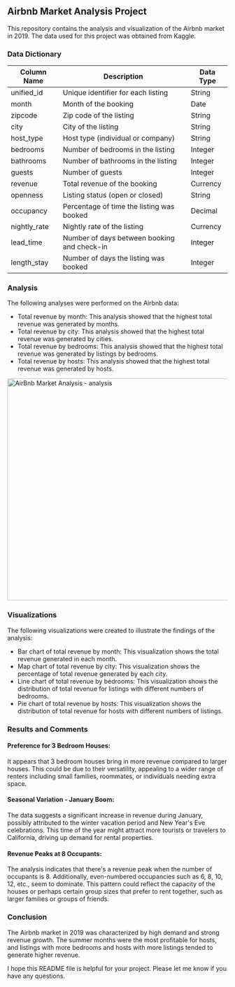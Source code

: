 ## Airbnb Market Analysis Project

This repository contains the analysis and visualization of the Airbnb market in 2019. The data used for this project was obtained from Kaggle.

### Data Dictionary

| Column Name | Description | Data Type |
|---|---|---|
| unified_id | Unique identifier for each listing | String |
| month | Month of the booking | Date |
| zipcode | Zip code of the listing | String |
| city | City of the listing | String |
| host_type | Host type (individual or company) | String |
| bedrooms | Number of bedrooms in the listing | Integer |
| bathrooms | Number of bathrooms in the listing | Integer |
| guests | Number of guests | Integer |
| revenue | Total revenue of the booking | Currency |
| openness | Listing status (open or closed) | String |
| occupancy | Percentage of time the listing was booked | Decimal |
| nightly_rate | Nightly rate of the listing | Currency |
| lead_time | Number of days between booking and check-in | Integer |
| length_stay | Number of days the listing was booked | Integer |

### Analysis

The following analyses were performed on the Airbnb data:

* Total revenue by month: This analysis showed that the highest total revenue was generated by months.
* Total revenue by city: This analysis showed that the highest total revenue was generated by cities.
* Total revenue by bedrooms: This analysis showed that the highest total revenue was generated by listings by bedrooms.
* Total revenue by hosts: This analysis showed that the highest total revenue was generated by hosts.

<img width="507" alt="AirBnb Market Analysis - analysis" src="https://github.com/Cgdsblc/airbnb-market-analysis/assets/66783609/6d0172b5-957e-4632-a9f6-4257df22cb3c">

### Visualizations

The following visualizations were created to illustrate the findings of the analysis:

* Bar chart of total revenue by month: This visualization shows the total revenue generated in each month.
* Map chart of total revenue by city: This visualization shows the percentage of total revenue generated by each city.
* Line chart of total revenue by bedrooms: This visualization shows the distribution of total revenue for listings with different numbers of bedrooms.
* Pie chart of total revenue by hosts: This visualization shows the distribution of total revenue for hosts with different numbers of listings.

### Results and Comments

#### Preference for 3 Bedroom Houses:
It appears that 3 bedroom houses bring in more revenue compared to larger houses. This could be due to their versatility, appealing to a wider range of renters including small families, roommates, or individuals needing extra space.
#### Seasonal Variation - January Boom:
The data suggests a significant increase in revenue during January, possibly attributed to the winter vacation period and New Year's Eve celebrations. This time of the year might attract more tourists or travelers to California, driving up demand for rental properties.
#### Revenue Peaks at 8 Occupants:
The analysis indicates that there's a revenue peak when the number of occupants is 8. Additionally, even-numbered occupancies such as 6, 8, 10, 12, etc., seem to dominate. This pattern could reflect the capacity of the houses or perhaps certain group sizes that prefer to rent together, such as larger families or groups of friends.

### Conclusion

The Airbnb market in 2019 was characterized by high demand and strong revenue growth. The summer months were the most profitable for hosts, and listings with more bedrooms and hosts with more listings tended to generate higher revenue.

I hope this README file is helpful for your project. Please let me know if you have any questions.

